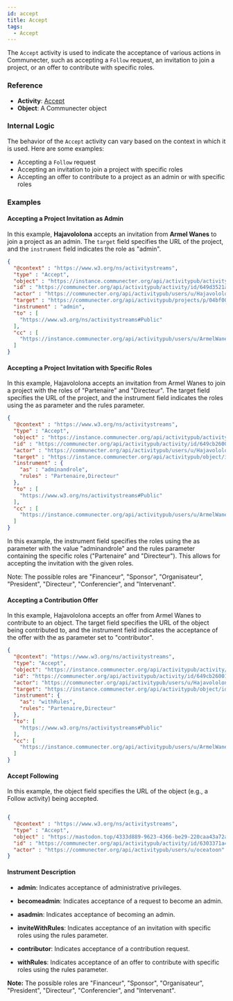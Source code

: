 ```yaml
---
id: accept
title: Accept
tags:
  - Accept
---
```


The `Accept` activity is used to indicate the acceptance of various actions in Communecter, such as accepting a `Follow` request, an invitation to join a project, or an offer to contribute with specific roles.

### Reference

- **Activity**: [Accept](https://www.w3.org/TR/activitypub/#accept-activity-inbox)
- **Object**: A Communecter object

### Internal Logic

The behavior of the `Accept` activity can vary based on the context in which it is used. Here are some examples:

- Accepting a `Follow` request
- Accepting an invitation to join a project with specific roles
- Accepting an offer to contribute to a project as an admin or with specific roles

### Examples

#### Accepting a Project Invitation as Admin

In this example, **Hajavololona** accepts an invitation from **Armel Wanes** to join a project as an admin. The `target` field specifies the URL of the project, and the `instrument` field indicates the role as "admin".

```json
{
  "@context" : "https://www.w3.org/ns/activitystreams",
  "type" : "Accept",
  "object" : "https://instance.communecter.org/api/activitypub/activity/id/649d346cabfdd",
  "id" : "https://communecter.org/api/activitypub/activity/id/649d3521aef18",
  "actor" : "https://communecter.org/api/activitypub/users/u/Hajavololona",
  "target" : "https://communecter.org/api/activitypub/projects/p/04bf00e9-c7a1-4268-909a-25fdd794b43d",
  "instrument" : "admin",
  "to" : [ 
    "https://www.w3.org/ns/activitystreams#Public"
  ],
  "cc" : [ 
    "https://instance.communecter.org/api/activitypub/users/u/ArmelWanes"
  ]
}

```
#### **Accepting a Project Invitation with Specific Roles**

In this example, Hajavololona accepts an invitation from Armel Wanes to join a project with the roles of "Partenaire" and "Directeur". The target field specifies the URL of the project, and the instrument field indicates the roles using the as parameter and the rules parameter.


```json
{
  "@context" : "https://www.w3.org/ns/activitystreams",
  "type" : "Accept",
  "object" : "https://instance.communecter.org/api/activitypub/activity/id/649cb07c4a21b",
  "id" : "https://communecter.org/api/activitypub/activity/id/649cb26001300",
  "actor" : "https://communecter.org/api/activitypub/users/u/Hajavololona",
  "target" : "https://instance.communecter.org/api/activitypub/object/id/649c9e7ae4135",
  "instrument" : {
    "as" : "adminandrole",
    "rules" : "Partenaire,Directeur"
  },
  "to" : [ 
    "https://www.w3.org/ns/activitystreams#Public"
  ],
  "cc" : [ 
    "https://instance.communecter.org/api/activitypub/users/u/ArmelWanes"
  ]
}
```

In this example, the instrument field specifies the roles using the as parameter with the value "adminandrole" and the rules parameter containing the specific roles ("Partenaire" and "Directeur"). This allows for accepting the invitation with the given roles.

Note: The possible roles are "Financeur", "Sponsor", "Organisateur", "President", "Directeur", "Conferencier", and "Intervenant".

#### Accepting a Contribution Offer

In this example, Hajavololona accepts an offer from Armel Wanes to contribute to an object. The target field specifies the URL of the object being contributed to, and the instrument field indicates the acceptance of the offer with the as parameter set to "contributor".


```json
{
  "@context": "https://www.w3.org/ns/activitystreams",
  "type": "Accept",
  "object": "https://instance.communecter.org/api/activitypub/activity/id/649cb07c4a21b",
  "id": "https://communecter.org/api/activitypub/activity/id/649cb26001300",
  "actor": "https://communecter.org/api/activitypub/users/u/Hajavololona",
  "target": "https://instance.communecter.org/api/activitypub/object/id/649c9e7ae4135",
  "instrument": {
    "as": "withRules",
    "rules": "Partenaire,Directeur"
  },
  "to": [
    "https://www.w3.org/ns/activitystreams#Public"
  ],
  "cc": [
    "https://instance.communecter.org/api/activitypub/users/u/ArmelWanes"
  ]
}
```

#### Accept Following

In this example, the object field specifies the URL of the object (e.g., a Follow activity) being accepted.

```json

{
  "@context" : "https://www.w3.org/ns/activitystreams",
  "type" : "Accept",
  "object" : "https://mastodon.top/4333d889-9623-4366-be29-220caa43a72a",
  "id" : "https://communecter.org/api/activitypub/activity/id/6303371a4b0fa",
  "actor" : "https://communecter.org/api/activitypub/users/u/oceatoon"
}

```



#### Instrument Description

- **admin**: Indicates acceptance of administrative privileges.

- **becomeadmin**: Indicates acceptance of a request to become an admin.

- **asadmin**: Indicates acceptance of becoming an admin.

- **inviteWithRules**: Indicates acceptance of an invitation with specific roles using the rules parameter.

- **contributor**: Indicates acceptance of a contribution request.

- **withRules**: Indicates acceptance of an offer to contribute with specific roles using the rules parameter.

**Note:** The possible roles are "Financeur", "Sponsor", "Organisateur", "President", "Directeur", "Conferencier", and "Intervenant".


